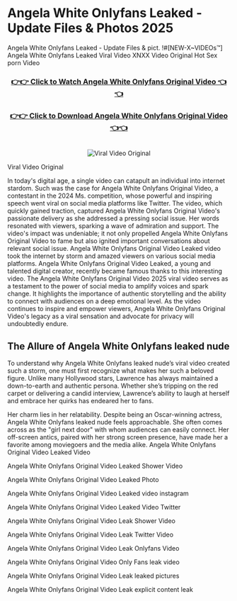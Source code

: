 # Angela White Onlyfans Leaked - Update Files & Photos 2025

Angela White Onlyfans Leaked - Update Files & pict. !#[NEW-X~VIDEOs™] Angela White Onlyfans Leaked Viral Video XNXX Video Original Hot Sex porn Video
<br>
<div align="center">
<h3><a href="https://links2leaks.com?utm_source=angelawhite&utm_medium=gitlong" rel="nofollow">👉👉 Click to Watch Angela White Onlyfans Original Video 👈👈</a></h3>
<h3><a href="https://links2leaks.com?utm_source=angelawhite&utm_medium=gitlong" rel="nofollow">👉👉 Click to Download Angela White Onlyfans Original Video 👈👈</a></h3>
<br>
<a href="https://links2leaks.com?utm_source=angelawhite&utm_medium=gitlong" rel="nofollow"><img src="https://i.ibb.co/Gkj2r4b/banner.png" alt="Viral Video Original" style="max-width: 100%; display: inline-block;" data-target="animated-image.originalImage"></a>
</div>

Viral Video Original

In today's digital age, a single video can catapult an individual into internet stardom. Such was the case for Angela White Onlyfans Original Video, a contestant in the 2024 Ms. competition, whose powerful and inspiring speech went viral on social media platforms like Twitter.
The video, which quickly gained traction, captured Angela White Onlyfans Original Video's passionate delivery as she addressed a pressing social issue. Her words resonated with viewers, sparking a wave of admiration and support. The video's impact was undeniable; it not only propelled Angela White Onlyfans Original Video to fame but also ignited important conversations about relevant social issue.
Angela White Onlyfans Original Video Leaked video took the internet by storm and amazed viewers on various social media platforms. Angela White Onlyfans Original Video Leaked, a young and talented digital creator, recently became famous thanks to this interesting video.
The Angela White Onlyfans Original Video 2025 viral video serves as a testament to the power of social media to amplify voices and spark change. It highlights the importance of authentic storytelling and the ability to connect with audiences on a deep emotional level. As the video continues to inspire and empower viewers, Angela White Onlyfans Original Video's legacy as a viral sensation and advocate for privacy will undoubtedly endure.

<h2>The Allure of Angela White Onlyfans leaked nude</h2>


To understand why Angela White Onlyfans leaked nude’s viral video created such a storm, one must first recognize what makes her such a beloved figure. Unlike many Hollywood stars, Lawrence has always maintained a down-to-earth and authentic persona. Whether she’s tripping on the red carpet or delivering a candid interview, Lawrence’s ability to laugh at herself and embrace her quirks has endeared her to fans.

Her charm lies in her relatability. Despite being an Oscar-winning actress, Angela White Onlyfans leaked nude feels approachable. She often comes across as the "girl next door" with whom audiences can easily connect. Her off-screen antics, paired with her strong screen presence, have made her a favorite among moviegoers and the media alike.
Angela White Onlyfans Original Video Leaked Video

Angela White Onlyfans Original Video Leaked Shower Video

Angela White Onlyfans Original Video Leaked Photo

Angela White Onlyfans Original Video Leaked video instagram

Angela White Onlyfans Original Video Leaked Video Twitter

Angela White Onlyfans Original Video Leak Shower Video

Angela White Onlyfans Original Video Leak Twitter Video

Angela White Onlyfans Original Video Leak Onlyfans Video

Angela White Onlyfans Original Video Only Fans leak video

Angela White Onlyfans Original Video Leak leaked pictures

Angela White Onlyfans Original Video Leak explicit content leak